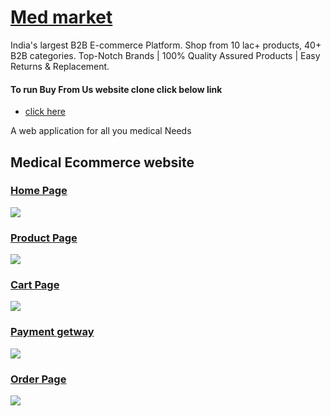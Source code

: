 <a href="https://bbuyfromus.netlify.app/"><h1>Med market</h1></a>


<p>India's largest B2B E-commerce Platform. Shop from 10 lac+ products, 40+ B2B categories. Top-Notch Brands | 100% Quality Assured Products | Easy Returns & Replacement. </p>

<h4> To run Buy From Us website clone click below link</h4>
<ul> <li><a href="https://bbuyfromus.netlify.app/ "> click here </a></li> </ul>

<div> <p> A web application for all you medical Needs</p></div>
<div>
<h2> Medical Ecommerce website </h2>

<div><a href="https://bbuyfromus.netlify.app/" > <h3> Home Page </h3> 
  
  <img src="https://shashi310.github.io/buyFromUsApi/medhome.png"/>
  </a></div>

<a href="https://bbuyfromus.netlify.app/allproduct.html" ><div> <h3>Product Page </h3> 
  
  <img src="https://shashi310.github.io/buyFromUsApi/medproduct.png"/>
  </div></a>

  
  <a href="https://bbuyfromus.netlify.app/cart.html" ><div> <h3> Cart Page </h3> 
  
  <img src="https://shashi310.github.io/buyFromUsApi/medcart.png"/>
  </div></a>
  
   <a href="https://bbuyfromus.netlify.app/address.html"><div> <h3> Payment getway </h3> 
  
  <img src="https://shashi310.github.io/buyFromUsApi/medpayment.png"/>
  </div></a>

  <a href="https://bbuyfromus.netlify.app/address.html"><div> <h3> Order Page </h3> 
  
  <img src="https://shashi310.github.io/buyFromUsApi/medorders.png"/>
  </div></a>
</div>